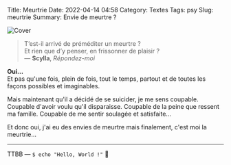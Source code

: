 Title: Meurtrie
Date: 2022-04-14 04:58
Category: Textes
Tags: psy
Slug: meurtrie
Summary: Envie de meurtre ?

![Cover]({static}/images/sad-2.png)

> T’est-il arrivé de préméditer un meurtre ?  
> Et rien que d’y penser, en frissonner de plaisir ?  
> — **Scylla**, *Répondez-moi*

**Oui...**  
Et pas qu'une fois, plein de fois, tout le temps, partout et de toutes les façons possibles et imaginables.

Mais maintenant qu'il a décidé de se suicider, je me sens coupable. Coupable d'avoir voulu qu'il disparaisse. Coupable de la peine que ressent ma famille. Coupable de me sentir soulagée et satisfaite...

Et donc oui, j'ai eu des envies de meurtre mais finalement, c'est moi la meurtrie...

---
TTBB — `$ echo "Hello, World !"` 🐨
